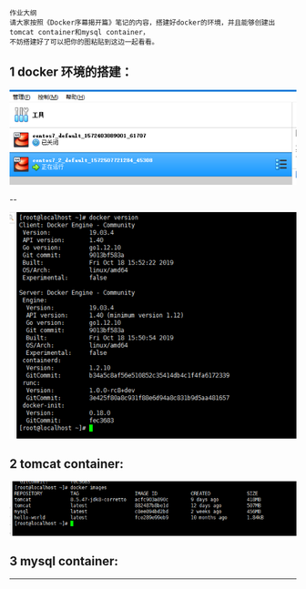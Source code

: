 ```
作业大纲
请大家按照《Docker序幕揭开篇》笔记的内容，搭建好docker的环境，并且能够创建出tomcat container和mysql container，
不妨搭建好了可以把你的图粘贴到这边一起看看。
```

## 1 docker 环境的搭建：

![](/assets/import_20191031192701.png)

--

![](/assets/import_20191031192801.png)

## 2 tomcat container:

![](/assets/import_20191031192901.png)

## 3 mysql container:

---



